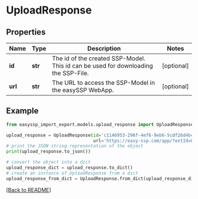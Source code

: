 # UploadResponse


## Properties

| Name    | Type    | Description                                                                        | Notes      |
|---------|---------|------------------------------------------------------------------------------------|------------|
| **id**  | **str** | The id of the created SSP-Model. This id can be used for downloading the SSP-File. | [optional] |
| **url** | **str** | The URL to access the SSP-Model in the easySSP WebApp.                             | [optional] |

## Example

```python
from easyssp_import_export.models.upload_response import UploadResponse

upload_response = UploadResponse(id='c1146953-296f-4ef6-9eb6-5cdf26d4b416',
                                 url='https://easy-ssp.com/app/?extId=80KdCCw9Vci06ko9QPe6Wg%3D%3D%3A8DFeRNvN9sYmqJoq1qlHAVajsEPGjDh9rfHOlGEe8dO87O3wg30Cj%2BH6vhtze5H4')
# print the JSON string representation of the object
print(upload_response.to_json())

# convert the object into a dict
upload_response_dict = upload_response.to_dict()
# create an instance of UploadResponse from a dict
upload_response_from_dict = UploadResponse.from_dict(upload_response_dict)
```
[[Back to README]](../README.md)


